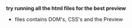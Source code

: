 **try running all the html files for the best preview**

- files contains DOM's, CSS's and the Preview
